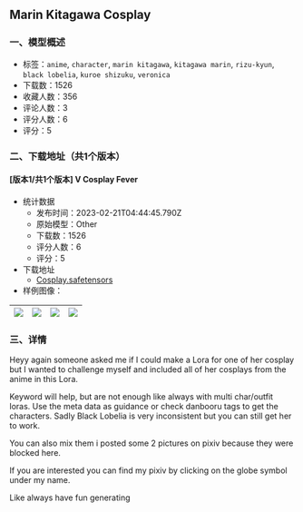 ## Marin Kitagawa Cosplay 
### 一、模型概述

- 标签：`anime`, `character`, `marin kitagawa`, `kitagawa marin`, `rizu-kyun`, `black lobelia`, `kuroe shizuku`, `veronica`
- 下载数：1526
- 收藏人数：356
- 评论人数：3
- 评分人数：6
- 评分：5

### 二、下载地址（共1个版本）

#### [版本1/共1个版本] V Cosplay Fever 

- 统计数据
  - 发布时间：2023-02-21T04:44:45.790Z
  - 原始模型：Other
  - 下载数：1526
  - 评分人数：6
  - 评分：5
- 下载地址
  - [Cosplay.safetensors](https://civitai.com/api/download/models/9509)
- 样例图像：

| <img src="https://image.civitai.com/xG1nkqKTMzGDvpLrqFT7WA/1007fc0e-41cb-46be-18f7-8326d1627f00/width=450/91666.jpeg" /> | <img src="https://image.civitai.com/xG1nkqKTMzGDvpLrqFT7WA/517c2314-b222-49f4-dfeb-3758a7dda400/width=450/91665.jpeg" /> | <img src="https://image.civitai.com/xG1nkqKTMzGDvpLrqFT7WA/b5822f7d-3f81-47c2-8912-5f71bf6b6c00/width=450/91664.jpeg" /> | <img src="https://image.civitai.com/xG1nkqKTMzGDvpLrqFT7WA/7a8fee4b-0318-4804-218f-d3a711723300/width=450/91662.jpeg" /> |
| ---- | ---- | ---- | ---- |


### 三、详情
<p>Heyy again someone asked me if I could make a Lora for one of her cosplay but I wanted to challenge myself and included all of her cosplays from the anime in this Lora.</p><p>Keyword will help, but are not enough like always with multi char/outfit loras. Use the meta data as guidance or check danbooru tags to get the characters. Sadly Black Lobelia is very inconsistent but you can still get her to work.</p><p>You can also mix them i posted some 2 pictures on pixiv because they were blocked here.</p><p>If you are interested you can find my pixiv by clicking on the globe symbol under my name.</p><p>Like always have fun generating </p>